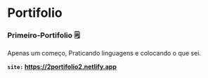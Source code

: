 # Portifolio

### Primeiro-Portifolio 🗒️

Apenas um começo, Praticando linguagens e colocando o que sei.

**`site:` https://2portifolio2.netlify.app**
